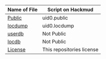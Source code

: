 | Name of File | Script on Hackmud |
  ------------ | -----------------
[Public](public.js) | uid0.public
[locdump](locdump.js) | uid0.locdump
[userdb](userdb.js) | Not Public
[locdb](locdb.js) | Not Public
[License](LICENSE) | This repositories license